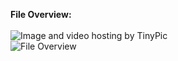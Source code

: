 <b>File Overview:</b><br><br>
<img src="http://i64.tinypic.com/vr6hc3.jpg" border="0" alt="Image and video hosting by TinyPic"></a><br>
<img src="http://i67.tinypic.com/21d3pdv.jpg" border="0" alt="File Overview"></a>
